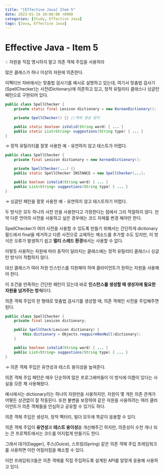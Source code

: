 ```yaml
---
title: "[Effective Java] Item 5"
date: 2023-01-10 10:00:00 +0900
categories: [Study, Effective Java]
tags: [Java, Effective Java]
---
```


# Effective Java - Item 5

<aside>
💡 자원을 직접 명시하지 말고 의존 객체 주입을 사용하라

</aside>

많은 클래스가 하나 이상의 자원에 의존한다.

이펙티브 자바에서는 맞춤법 검사기를 예시로 설명하고 있는데, 여기서 맞춤법 검사기(SpellChecker)는 사전(Dictionary)에 의존하고 있고, 정적 유틸리티 클래스나 싱글턴 패턴으로 구현되어 있다.

```java
public class SpellChecker {
	private static final Lexicon dictionary = new KoreanDictionary();

	private SpellChecker() {} //객체 생성 방지

	public static boolean isValid(String word) { ... }
	public static List<String> suggestions(String type) { ... }
}
```

→ 정적 유틸리티를 잘못 사용한 예 - 유연하지 않고 테스트가 어렵다.

```java
public class SpellChecker {
	private final Lexicon dictionary = new koreanDictionary();

	private SpellChecker(...) {}
	public static SpellChecker INSTANCE = new SpellChecker(...);

	public boolean isValid(String word) { ... }
	public List<String> suggestions(String type) { ... }
}
```

→ 싱글턴 패턴을 잘못 사용한 예 - 유연하지 않고 테스트하기 어렵다.

두 방식은 모두 하나의 사전 만을 사용한다고 가정한다는 점에서 그리 적절하지 않다. 만약 다른 언어의 사전을 사용하고 싶은 경우에는 코드 자체를 변경 해야만 한다.

SpellChecker가 여러 사전을 사용할 수 있도록 만들기 위해서는 간단하게 dictionary 필드에서 final을 제거하고 다른 사전으로 교체하는 메소드를 추가할 수도 있지만, 이 방식은 오류가 발생하기 쉽고 **멀티 스레드 환경**에서는 사용할 수 없다.

이렇듯 사용하는 자원에 따라 동작이 달라지는 클래스에는 정적 유틸리티 클래스나 싱글턴 방식이 적합하지 않다.

대신 클래스가 여러 자원 인스턴스를 지원해야 하며 클라이언트가 원하는 자원을 사용해야 한다.

이 조건을 만족하는 간단한 패턴이 있는데 바로 **인스턴스를 생성할 때 생성자에 필요한 자원을 넘겨주는 방식**이다.

의존 객체 주입의 한 형태로 맞춤법 검사기를 생성할 때, 의존 객체인 사전을 주입해주면 된다.

```java
public class SpellChecker {
	private final Lexicon dictionary;

	public SpellCheck(Lexicon dictionary) {
		this.dictionary = Objects.reqquireNonNull(dictionary);
	}

	public boolean isValid(String word) { ... }
	public List<String> suggestions(String type) { ... }
}
```

→ 의존 객체 주입은 유연성과 테스트 용이성을 높여준다.

의존 객체 주입 패턴은 매우 단순하여 많은 프로그래머들이 이 방식에 이름이 있다는 사실을 모른 채 사용해왔다.

예시에서는 dictionary라는 하나의 자원만을 사용하지만, 자원이 몇 개든 의존 관계가 어떻든 상관없이 잘 작동된다. 또한 불변을 보장하여 같은 자원을 사용하려는 여러 클라이언트가 의존 객체들을 안심하고 공유할 수 있기도 하다.

의존 객체 주입은 생성자, 정적 팩터리, 빌더 모두에 똑같이 응용할 수 있다.

의존 객체 주입이 **유연성**과 **테스트 용이성**을 개선해주긴 하지만, 의존성이 수천 개나 되는 큰 프로젝트에서는 코드를 어지럽게 만들기도 한다.

그래서 대거(Dagger), 주스(Guice), 스프링(Spring) 같은 의존 객체 주입 프레임워크를 사용하면 이런 어질러짐을 해소할 수 있다.

이런 프레임워크들은 의존 객체를 직접 주입하도록 설계된 API를 알맞게 응용해 사용하고 있다.
